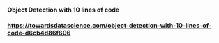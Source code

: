 #### Object Detection with 10 lines of code
#### https://towardsdatascience.com/object-detection-with-10-lines-of-code-d6cb4d86f606

